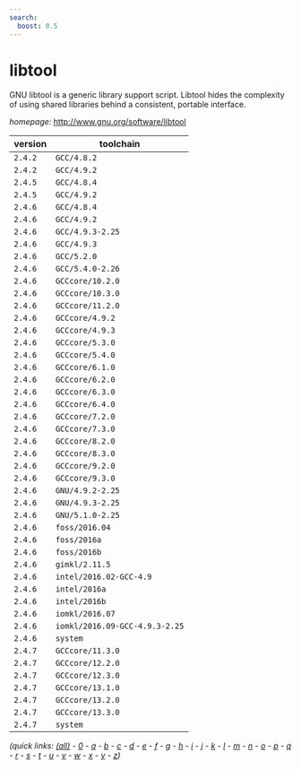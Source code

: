 ```yaml
---
search:
  boost: 0.5
---
```

# libtool

GNU libtool is a generic library support script. Libtool hides the complexity of using shared libraries behind a consistent, portable interface.

*homepage*: <http://www.gnu.org/software/libtool>

version | toolchain
--------|----------
``2.4.2`` | ``GCC/4.8.2``
``2.4.2`` | ``GCC/4.9.2``
``2.4.5`` | ``GCC/4.8.4``
``2.4.5`` | ``GCC/4.9.2``
``2.4.6`` | ``GCC/4.8.4``
``2.4.6`` | ``GCC/4.9.2``
``2.4.6`` | ``GCC/4.9.3-2.25``
``2.4.6`` | ``GCC/4.9.3``
``2.4.6`` | ``GCC/5.2.0``
``2.4.6`` | ``GCC/5.4.0-2.26``
``2.4.6`` | ``GCCcore/10.2.0``
``2.4.6`` | ``GCCcore/10.3.0``
``2.4.6`` | ``GCCcore/11.2.0``
``2.4.6`` | ``GCCcore/4.9.2``
``2.4.6`` | ``GCCcore/4.9.3``
``2.4.6`` | ``GCCcore/5.3.0``
``2.4.6`` | ``GCCcore/5.4.0``
``2.4.6`` | ``GCCcore/6.1.0``
``2.4.6`` | ``GCCcore/6.2.0``
``2.4.6`` | ``GCCcore/6.3.0``
``2.4.6`` | ``GCCcore/6.4.0``
``2.4.6`` | ``GCCcore/7.2.0``
``2.4.6`` | ``GCCcore/7.3.0``
``2.4.6`` | ``GCCcore/8.2.0``
``2.4.6`` | ``GCCcore/8.3.0``
``2.4.6`` | ``GCCcore/9.2.0``
``2.4.6`` | ``GCCcore/9.3.0``
``2.4.6`` | ``GNU/4.9.2-2.25``
``2.4.6`` | ``GNU/4.9.3-2.25``
``2.4.6`` | ``GNU/5.1.0-2.25``
``2.4.6`` | ``foss/2016.04``
``2.4.6`` | ``foss/2016a``
``2.4.6`` | ``foss/2016b``
``2.4.6`` | ``gimkl/2.11.5``
``2.4.6`` | ``intel/2016.02-GCC-4.9``
``2.4.6`` | ``intel/2016a``
``2.4.6`` | ``intel/2016b``
``2.4.6`` | ``iomkl/2016.07``
``2.4.6`` | ``iomkl/2016.09-GCC-4.9.3-2.25``
``2.4.6`` | ``system``
``2.4.7`` | ``GCCcore/11.3.0``
``2.4.7`` | ``GCCcore/12.2.0``
``2.4.7`` | ``GCCcore/12.3.0``
``2.4.7`` | ``GCCcore/13.1.0``
``2.4.7`` | ``GCCcore/13.2.0``
``2.4.7`` | ``GCCcore/13.3.0``
``2.4.7`` | ``system``


*(quick links: [(all)](../index.md) - [0](../0/index.md) - [a](../a/index.md) - [b](../b/index.md) - [c](../c/index.md) - [d](../d/index.md) - [e](../e/index.md) - [f](../f/index.md) - [g](../g/index.md) - [h](../h/index.md) - [i](../i/index.md) - [j](../j/index.md) - [k](../k/index.md) - [l](../l/index.md) - [m](../m/index.md) - [n](../n/index.md) - [o](../o/index.md) - [p](../p/index.md) - [q](../q/index.md) - [r](../r/index.md) - [s](../s/index.md) - [t](../t/index.md) - [u](../u/index.md) - [v](../v/index.md) - [w](../w/index.md) - [x](../x/index.md) - [y](../y/index.md) - [z](../z/index.md))*

